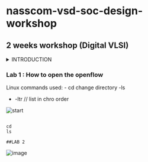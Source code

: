 # nasscom-vsd-soc-design-workshop
## 2 weeks workshop (Digital VLSI)
<details>
  <summary> INTRODUCTION </summary>
EDA tools and opensource being an advantage.The workshop includes short videos and gives a good understanding for how chip design process forks.It tells how ASIC design flow works with more emphasis on the Back-End.
The Back-End usually involves steps like Synthesis,STA of the .v file then Design for Testability (DFT), Physical Design, then Physical Verification and finally the GDS-II file creation.Gds is the file saving format given to the foundries and normally it is in binary involving geometric shapes.

VLSI which stands for Very Large Scaling Industry refers to the scaling of size and increment of the transistors numbers on a single chip.

Further more chip architecture was discussed along with basic CMOS(complementary metal oxide semiconductor technology) concept that tells the reason for the steps done in the backend. Further more the workshop was equipped with the labs and assignment as well, which gives hands on experience, and practical insights of the backend process.



Virutal machine by oracle is utilized as most of the VLSI tools are based on linux so it provides isolated environment for working effectively.Linux has more advantage and for critical process like chip design which is the brain of any device or machine is a preferred choice.

Magic Tool
As per Fossi Dial up 
Magic tool is more than DRC, it can read and write GDS.It can extract and netlist (SPICE file).LEF(Library Exchange File)/DEF(Design Exchange File) compatible.Wiring refers to physical joining of the network elements whereas routing defines rules for that.This feature is also included in the Magic.Plots are available for the analysis of the results in a graphical manner.
More features
- Paint and Erase 
- Instead of bins it works on single base 

 

  
</details>

### Lab 1 : How to open the openflow
Linux commands used: - cd change directory 
-ls 
* -ltr // list in chro order 

![start](https://github.com/user-attachments/assets/08584779-4e80-4f0a-85ad-b2579e5685a7)
```

cd 
ls 

##LAB 2 
```

![image](https://github.com/user-attachments/assets/71594757-1148-4315-baa7-d290df83a779)


